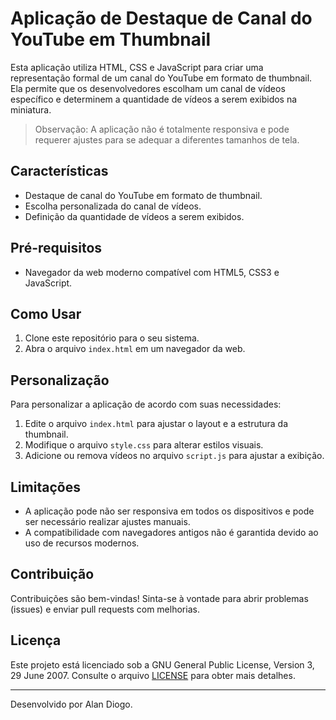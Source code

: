 # Aplicação de Destaque de Canal do YouTube em Thumbnail

Esta aplicação utiliza HTML, CSS e JavaScript para criar uma representação formal de um canal do YouTube em formato de thumbnail. Ela permite que os desenvolvedores escolham um canal de vídeos específico e determinem a quantidade de vídeos a serem exibidos na miniatura.

> Observação: A aplicação não é totalmente responsiva e pode requerer ajustes para se adequar a diferentes tamanhos de tela.


## Características

- Destaque de canal do YouTube em formato de thumbnail.
- Escolha personalizada do canal de vídeos.
- Definição da quantidade de vídeos a serem exibidos.

## Pré-requisitos

- Navegador da web moderno compatível com HTML5, CSS3 e JavaScript.

## Como Usar

1. Clone este repositório para o seu sistema.
2. Abra o arquivo `index.html` em um navegador da web.

## Personalização

Para personalizar a aplicação de acordo com suas necessidades:

1. Edite o arquivo `index.html` para ajustar o layout e a estrutura da thumbnail.
2. Modifique o arquivo `style.css` para alterar estilos visuais.
3. Adicione ou remova vídeos no arquivo `script.js` para ajustar a exibição.

## Limitações

- A aplicação pode não ser responsiva em todos os dispositivos e pode ser necessário realizar ajustes manuais.
- A compatibilidade com navegadores antigos não é garantida devido ao uso de recursos modernos.

## Contribuição

Contribuições são bem-vindas! Sinta-se à vontade para abrir problemas (issues) e enviar pull requests com melhorias.

## Licença

Este projeto está licenciado sob a GNU General Public License, Version 3, 29 June 2007. Consulte o arquivo [LICENSE](LICENSE) para obter mais detalhes.

---
Desenvolvido por Alan Diogo.
